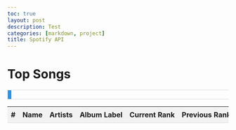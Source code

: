 ```yaml
---
toc: true
layout: post
description: Test
categories: [markdown, project]
title: Spotify API
---
```


<html>
<head>
	<title>Top Songs</title>
	<style>
		.container {
			max-width: 800px;
			margin: 0 auto;
		}
		.table-container {
			overflow-x: auto;
		}
		table {
			width: 100%;
			border-collapse: collapse;
		}
		th, td {
			padding: 8px;
			text-align: left;
			border-bottom: 1px solid #ddd;
			white-space: nowrap;
			overflow: hidden;
			text-overflow: ellipsis;
		}
		th {
			background-color: #f2f2f2;
		}
		.loading-bar {
			width: 100%;
			height: 20px;
			border: 1px solid #ddd;
			margin-bottom: 10px;
		}
		.loading-progress {
			width: 0%;
			height: 100%;
			background-color: #2196F3;
			animation: loading-progress 3s linear forwards;
		}
		@keyframes loading-progress {
			0% {
				width: 0%;
			}
			100% {
				width: 100%;
			}
		}
	</style>
</head>
<body>
	<div class="container">
		<h1>Top Songs</h1>
		<div class="table-container">
			<div class="loading-bar">
				<div class="loading-progress"></div>
			</div>
			<table>
				<thead>
					<tr>
						<th>#</th>
						<th>Name</th>
						<th>Artists</th>
						<th>Album Label</th>
						<th>Current Rank</th>
						<th>Previous Rank</th>
						<th>Peak Rank</th>
						<th>Peak Date</th>
						<th>Entry Rank</th>
						<th>Entry Date</th>
						<th>Appearances on Chart</th>
						<th>Consecutive Appearances</th>
					</tr>
				</thead>
				<tbody>
					<!-- Table data will be dynamically generated here -->
				</tbody>
			</table>
		</div>
	</div>
	<script>
		const url = 'https://spotify-scraper.p.rapidapi.com/v1/chart/tracks/top';
		const options = {
			method: 'GET',
			headers: {
				'X-RapidAPI-Key': '4abcb54450msh7468dfd72294e89p18fbaajsn6d4200063b39',
				'X-RapidAPI-Host': 'spotify-scraper.p.rapidapi.com'
			}
		};
		async function fetchData() {
			try {
				const loadingBar = document.querySelector('.loading-bar');
				const loadingProgress = document.querySelector('.loading-progress');
				const response = await fetch(url, options);
				const result = await response.json();
				if (result.status) {
					let tableHTML = '';
					result.tracks.forEach((track, index) => {
						const artists = track.artists.map(artist => artist.name).join(', ');
						tableHTML += `
							<tr>
								<td>${index + 1}</td>
								<td>${track.name}</td>
								<td>${artists}</td>
								<td>${track.album.label}</td>
								<td>${track.chartData.currentRank}</td>
								<td>${track.chartData.previousRank}</td>
								<td>${track.chartData.peakRank}</td>
								<td>${track.chartData.peakDate}</td>
								<td>${track.chartData.entryRank}</td>
								<td>${track.chartData.entryDate}</td>
								<td>${track.chartData.appearancesOnChart}</td>
								<td>${track.chartData.consecutiveAppearancesOnChart}</td>
							</tr>`;
					});
					document.querySelector('.table-container tbody').innerHTML = tableHTML;
					loadingBar.style.display = 'none'; // Hide the loading bar once data is loaded
				} else {
					console.log('API request failed.');
				}
			} catch (error) {
				console.error(error);
			}
		}
		fetchData();
	</script>
</body>
</html>
